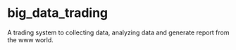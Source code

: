 # big_data_trading
A trading system to collecting data, analyzing data and generate report from the www world. 
